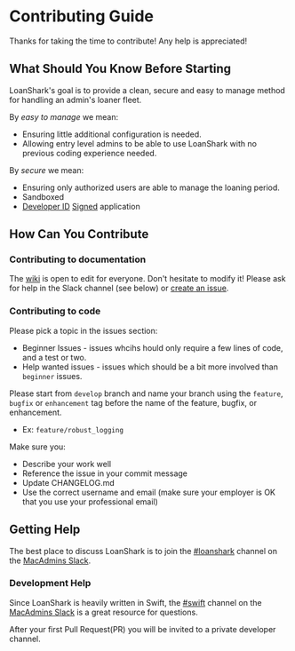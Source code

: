# Contributing Guide
Thanks for taking the time to contribute! Any help is appreciated!

## What Should You Know Before Starting
LoanShark's goal is to provide a clean, secure and easy to manage method for handling an admin's loaner fleet.

By _easy to manage_ we mean:
- Ensuring little additional configuration is needed.
- Allowing entry level admins to be able to use LoanShark with no previous coding experience needed.

By _secure_ we mean:
- Ensuring only authorized users are able to manage the loaning period.
- Sandboxed
- [Developer ID](https://developer.apple.com/developer-id/) [Signed](https://developer.apple.com/library/content/documentation/Security/Conceptual/CodeSigningGuide/Introduction/Introduction.html) application

## How Can You Contribute

### Contributing to documentation
The [wiki](https://github.com/cybertunnel/LoanShark/wiki) is open to edit for everyone. Don't hesitate to modify it!
Please ask for help in the Slack channel (see below) or [create an issue](https://github.com/cybertunnel/LoanShark/issues/new).

### Contributing to code
Please pick a topic in the issues section:
- Beginner Issues - issues whcihs hould only require a few lines of code, and a test or two.
- Help wanted issues - issues which should be a bit more involved than `beginner` issues.

Please start from `develop` branch and name your branch using the `feature`, `bugfix` or `enhancement` tag before the name of the feature, bugfix, or enhancement.
- Ex: `feature/robust_logging`

Make sure you:
- Describe your work well
- Reference the issue in your commit message
- Update CHANGELOG.md
- Use the correct username and email (make sure your employer is OK that you use your professional email)

## Getting Help
The best place to discuss LoanShark is to join the [#loanshark](https://google.com) channel on the [MacAdmins Slack](https://macadmins.herokuapp.com/).

### Development Help
Since LoanShark is heavily written in Swift, the [#swift](https://google.com) channel on the [MacAdmins Slack](https://macadmins.herokuapp.com/) is a great resource for questions.

After your first Pull Request(PR) you will be invited to a private developer channel.
